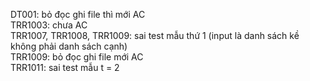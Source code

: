  DT001: bỏ đọc ghi file thì mới AC<br>
 TRR1003: chưa AC<br>
 TRR1007, TRR1008, TRR1009: sai test mẫu thứ 1 (input là danh sách kề không phải danh sách cạnh)<br>
 TRR1009: bỏ đọc ghi file mới AC<br>
 TRR1011: sai test mẫu t = 2<br>
